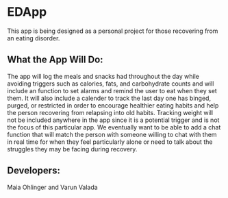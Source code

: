 # EDApp

This app is being designed as a personal project for those recovering from an eating disorder.

## What the App Will Do:
The app will log the meals and snacks had throughout the day while avoiding triggers such as calories, fats, and 
carbohydrate counts and will include an function to set alarms and remind the user to eat when they set them. 
It will also include a calender to track the last day one has binged, purged, or restricted in order to encourage 
healthier eating habits and help the person recovering from relapsing into old habits. Tracking weight will not be 
included anywhere in the app since it is a potential trigger and is not the focus of this particular app. We eventually 
want to be able to add a chat function that will match the person with someone willing to chat with them in real time 
for when they feel particularly alone or need to talk about the struggles they may be facing during recovery.

## Developers:
Maia Ohlinger and Varun Valada
